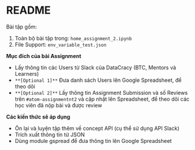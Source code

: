 # README
Bài tập gồm:
1. Toàn bộ bài tập trong: `home_assignment_2.ipynb`
2. File Support: `env_variable_test.json`

**Mục đích của bài Assignment**
- Lấy thông tin các Users từ Slack của DataCracy (BTC, Mentors và Learners)
- `**[Optional 1]**` Đưa danh sách Users lên Google Spreadsheet, để theo dõi 
- `**[Optional 2]**` Lấy thông tin Assignment Submission và số Reviews trên `#atom-assignmentnt2` và cập nhật lên Spreadsheet, để theo dõi các học viên đã nộp bài và được review

**Các kiến thức sẽ áp dụng**
- Ôn lại và luyện tập thêm về concept API (cụ thể sử dụng API Slack)
- Trích xuất thông tin từ JSON
- Dùng module gspread để đưa thông tin lên Google Spreadsheet